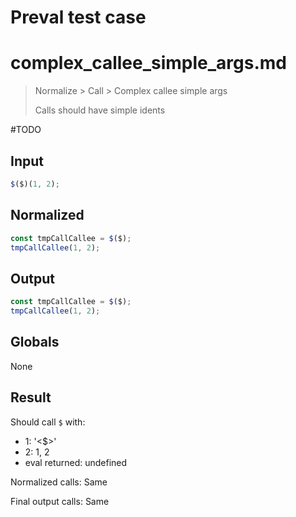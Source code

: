 # Preval test case

# complex_callee_simple_args.md

> Normalize > Call > Complex callee simple args
>
> Calls should have simple idents

#TODO

## Input

`````js filename=intro
$($)(1, 2);
`````

## Normalized

`````js filename=intro
const tmpCallCallee = $($);
tmpCallCallee(1, 2);
`````

## Output

`````js filename=intro
const tmpCallCallee = $($);
tmpCallCallee(1, 2);
`````

## Globals

None

## Result

Should call `$` with:
 - 1: '<$>'
 - 2: 1, 2
 - eval returned: undefined

Normalized calls: Same

Final output calls: Same
